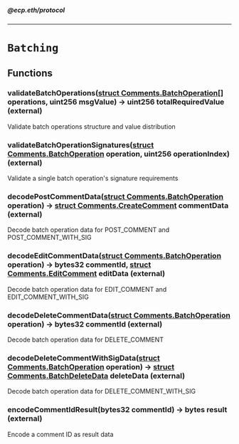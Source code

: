 ##### @ecp.eth/protocol

----

# `Batching`











## Functions

### validateBatchOperations([struct Comments.BatchOperation[]](/protocol-reference/types/Comments#batchoperation) operations, uint256 msgValue) → uint256 totalRequiredValue (external)

Validate batch operations structure and value distribution




### validateBatchOperationSignatures([struct Comments.BatchOperation](/protocol-reference/types/Comments#batchoperation) operation, uint256 operationIndex) (external)

Validate a single batch operation's signature requirements




### decodePostCommentData([struct Comments.BatchOperation](/protocol-reference/types/Comments#batchoperation) operation) → [struct Comments.CreateComment](/protocol-reference/types/Comments#createcomment) commentData (external)

Decode batch operation data for POST_COMMENT and POST_COMMENT_WITH_SIG




### decodeEditCommentData([struct Comments.BatchOperation](/protocol-reference/types/Comments#batchoperation) operation) → bytes32 commentId, [struct Comments.EditComment](/protocol-reference/types/Comments#editcomment) editData (external)

Decode batch operation data for EDIT_COMMENT and EDIT_COMMENT_WITH_SIG




### decodeDeleteCommentData([struct Comments.BatchOperation](/protocol-reference/types/Comments#batchoperation) operation) → bytes32 commentId (external)

Decode batch operation data for DELETE_COMMENT




### decodeDeleteCommentWithSigData([struct Comments.BatchOperation](/protocol-reference/types/Comments#batchoperation) operation) → [struct Comments.BatchDeleteData](/protocol-reference/types/Comments#batchdeletedata) deleteData (external)

Decode batch operation data for DELETE_COMMENT_WITH_SIG




### encodeCommentIdResult(bytes32 commentId) → bytes result (external)

Encode a comment ID as result data






